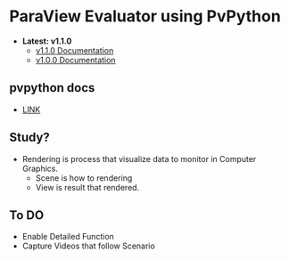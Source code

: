 # ParaView Evaluator using PvPython
* <b>Latest: v1.1.0</b>
    * <a href="docs/VERSION_1.1.0.md">v1.1.0 Documentation</a>
    * <a href="docs/VERSION_1.0.0.md">v1.0.0 Documentation</a>
## pvpython docs
* <a href="https://www.paraview.org/paraview-docs/nightly/python/">LINK</a>
## Study?
* Rendering is process that visualize data to monitor in Computer Graphics.
    * Scene is how to rendering
    * View is result that rendered.
## To DO
* Enable Detailed Function
* Capture Videos that follow Scenario